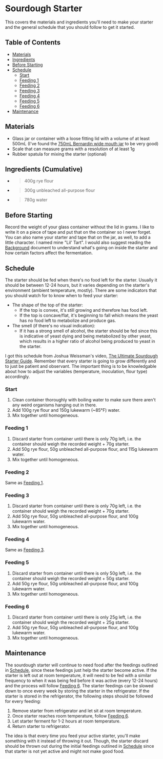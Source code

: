 # Sourdough Starter
This covers the materials and ingredients you'll need to make your starter and
the general schedule that you should follow to get it started.

## Table of Contents
* [Materials](#materials)
* [Ingredients](#ingredients)
* [Before Starting](#before-starting)
* [Schedule](#schedule)
    * [Start](#start)
    * [Feeding 1](#feeding-1)
    * [Feeding 2](#feeding-2)
    * [Feeding 3](#feeding-3)
    * [Feeding 4](#feeding-4)
    * [Feeding 5](#feeding-5)
    * [Feeding 6](#feeding-6)
* [Maintenance](#maintenance)

## Materials
* Glass jar or container with a loose fitting lid with a volume of at least
  500mL (I've found the [750mL Bernardin wide mouth
  jar](https://www.homehardware.ca/en/9-pack-750ml-wide-mason-jars/p/4448184)
  to be very good)
* Scale that can measure grams with a resolution of at least 1g
* Rubber spatula for mixing the starter (optional)

## Ingredients (Cumulative)
* > 400g rye flour
* > 300g unbleached all-purpose flour
* > 780g water

## Before Starting
Record the weight of your glass container without the lid in grams. I like to
write it on a piece of tape and put that on the container so I never forget. You
can also name your starter and tape that on the jar, as well, to add a little
character. I named mine "Lil' Tart". I would also suggest reading the
[Background](./background.md) document to understand what's going on inside the
starter and how certain factors affect the fermentation.

## Schedule
The starter should be fed when there's no food left for the starter. Usually it
should be between 12-24 hours, but it varies depending on the starter's
environment (ambient temperature, mostly). There are some indicators that you
should watch for to know when to feed your starter:
* The shape of the top of the starter:
    * If the top is convex, it's still growing and therefore has food left.
    * If the top is concave/flat, it's beginning to fall which means the yeast
      has no food left to metabolize and produce gas.
* The smell (if there's no visual indication):
    * If it has a strong smell of alcohol, the starter should be fed since this
      is indicative of yeast dying and being metabolized by other yeast, which
      results in a higher ratio of alcohol being produced to yeast in the
      starter.

I got this schedule from Joshua Weissman's video, [The Ultimate Sourdough
Starter Guide](https://youtu.be/sTAiDki7AQA). Remember that every starter is
going to grow differently and to just be patient and observant. The important
thing is to be knowledgable about how to adjust the variables (temperature,
inoculation, flour type) accordingly.

### Start
1. Clean container thoroughly with boiling water to make sure there aren't any
weird organisms hanging out in there.
2. Add 100g rye flour and 150g lukewarm (~85&deg;F) water.
3. Mix together until homogeneous.

### Feeding 1
1. Discard starter from container until there is only 70g left, i.e. the
   container should weigh the recorded weight + 70g starter.
2. Add 50g rye flour, 50g unbleached all-purpose flour, and 115g lukewarm water.
3. Mix together until homogeneous.

### Feeding 2
Same as [Feeding 1](#feeding-1).

### Feeding 3
1. Discard starter from container until there is only 70g left, i.e. the
   container should weigh the recorded weight + 70g starter.
2. Add 50g rye flour, 50g unbleached all-purpose flour, and 100g lukewarm water.
3. Mix together until homogeneous.

### Feeding 4
Same as [Feeding 3](#feeding-3).

### Feeding 5
1. Discard starter from container until there is only 50g left, i.e. the
   container should weigh the recorded weight + 50g starter.
2. Add 50g rye flour, 50g unbleached all-purpose flour, and 100g lukewarm water.
3. Mix together until homogeneous.

### Feeding 6
1. Discard starter from container until there is only 25g left, i.e. the
   container should weigh the recorded weight + 25g starter.
2. Add 50g rye flour, 50g unbleached all-purpose flour, and 100g lukewarm water.
3. Mix together until homogeneous.

## Maintenance
The sourdough starter will continue to need food after the feedings outlined in
[Schedule](#schedule), since these feedings just help the starter become active.
If the starter is left out at room temperature, it will need to be fed with a
similar frequency to when it was being fed before it was active (every 12-24
hours) and the process will follow [Feeding 6](#feeding-6). The starter feedings
can be slowed down to once every week by storing the starter in the
refrigerator. If the starter is stored in the refrigerator, the following steps
should be followed for every feeding:
1. Remove starter from refrigerator and let sit at room temperature.
2. Once starter reaches room temperature, follow [Feeding 6](#feeding-6).
3. Let starter ferment for 1-2 hours at room temperature.
4. Return starter to refrigerator.

The idea is that every time you feed your active starter, you'll make something
with it instead of throwing it out. Though, the starter discard should be thrown
out during the initial feedings outlined in [Schedule](#schedule) since that
starter is not yet active and might not make good food.


